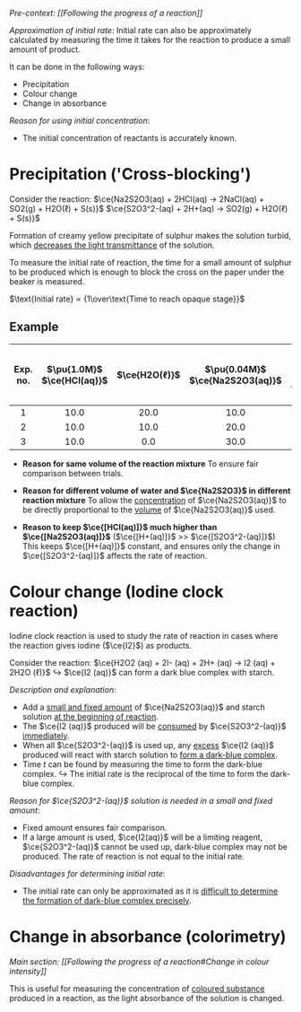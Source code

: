 *Pre-context: [[Following the progress of a reaction]]*

*Approximation of initial rate*:
Initial rate can also be approximately calculated by measuring the time it takes for the reaction to produce a small amount of product.

It can be done in the following ways:
- Precipitation
- Colour change
- Change in absorbance

*Reason for using initial concentration*:
- The initial concentration of reactants is accurately known.

# Precipitation ('Cross-blocking')
Consider the reaction:
$\ce{Na2S2O3(aq) + 2HCl(aq) -> 2NaCl(aq) + SO2(g) + H2O(ℓ) + S(s)}$
$\ce{S2O3^2-(aq) + 2H+(aq) -> SO2(g) + H2O(ℓ) + S(s)}$

Formation of <span class="hi-blue">creamy yellow precipitate of sulphur</span> makes the solution <span class="hi-green">turbid</span>, which <u>decreases the light transmittance</u> of the solution.

To measure the initial rate of reaction, the time for a small amount of sulphur to be produced which is enough to block the cross on the paper under the beaker is measured.

$\text{Initial rate} ∝ {1\over\text{Time to reach opaque stage}}$

## Example

| Exp. no. | $\pu{1.0M}$<br>$\ce{HCl(aq)}$ | $\ce{H2O(ℓ)}$ | $\pu{0.04M}$<br>$\ce{Na2S2O3(aq)}$ | Time to reach opaque stage | Initial rate<br>($\ce{s^-1}$) |
| :--: | :--: | :--: | :--: | :--: | :--: |
| 1 | 10.0 | 20.0 | 10.0 | 83 | $0.0120$ |
| 2 | 10.0 | 10.0 | 20.0 | 42 | $0.0238$ |
| 3 | 10.0 | 0.0 | 30.0 | 28 | $0.0357$ |
- **Reason for same volume of the reaction mixture**
  To ensure fair comparison between trials.

- **Reason for different volume of water and $\ce{Na2S2O3}$ in different reaction mixture**
  To allow the <u>concentration</u> of $\ce{Na2S2O3(aq)}$ to be directly proportional to the <u>volume</u> of $\ce{Na2S2O3(aq)}$ used.

- **Reason to keep $\ce{[HCl(aq)]}$ much higher than $\ce{[Na2S2O3(aq)]}$**
  ($\ce{[H+(aq)]}$ \>> $\ce{[S2O3^2-(aq)]}$)
  This keeps $\ce{[H+(aq)]}$ constant, and ensures only the change in $\ce{[S2O3^2-(aq)]}$ affects the rate of reaction.

# Colour change (Iodine clock reaction)
Iodine clock reaction is used to study the rate of reaction in cases where the reaction gives iodine ($\ce{I2}$) as products.

Consider the reaction:
$\ce{H2O2 (aq) + 2I- (aq) + 2H+ (aq) -> I2 (aq) + 2H2O (ℓ)}$
↪️ $\ce{I2 (aq)}$ can form a <span class="hi-blue">dark blue complex</span> with starch.

*Description and explanation*:
- Add a <u>small and fixed amount</u> of $\ce{Na2S2O3(aq)}$ and starch solution <u>at the beginning of reaction</u>.
- The $\ce{I2 (aq)}$ produced will be <u>consumed</u> by $\ce{S2O3^2-(aq)}$ <u>immediately</u>.
- When all $\ce{S2O3^2-(aq)}$ is used up, any <u>excess</u> $\ce{I2 (aq)}$ produced will react with starch solution to <u>form a dark-blue complex</u>.
- Time $t$ can be found by measuring the time to form the dark-blue complex.
  ↪️ The initial rate is the reciprocal of the time to form the dark-blue complex.

*Reason for $\ce{S2O3^2-(aq)}$ solution is needed in a small and fixed amount*:
- Fixed amount ensures fair comparison.
- If a large amount is used, $\ce{I2(aq)}$ will be a limiting reagent, $\ce{S2O3^2-(aq)}$ cannot be used up, dark-blue complex may not be produced. The rate of reaction is not equal to the initial rate.

*Disadvantages for determining initial rate*:
- The initial rate can only be approximated as it is <u>difficult to determine the formation of dark-blue complex precisely</u>.

# Change in absorbance (colorimetry)
*Main section: [[Following the progress of a reaction#Change in colour intensity]]*

This is useful for measuring the concentration of <u>coloured substance</u> produced in a reaction, as the light absorbance of the solution is changed.
